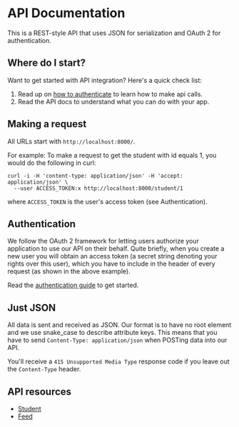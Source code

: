 API Documentation
====================

This is a REST-style API that uses JSON for serialization and OAuth 2 for authentication.

Where do I start?
----------------

Want to get started with API integration? Here's a quick check list:

1. Read up on [how to authenticate](#authentication) to learn how to make api calls.
2. Read the API docs to understand what you can do with your app.

Making a request
----------------

All URLs start with `http://localhost:8000/`.

For example:
To make a request to get the student with id equals 1, you would do the following in curl:

```shell
curl -i -H 'content-type: application/json' -H 'accept: application/json' \
  --user ACCESS_TOKEN:x http://localhost:8000/student/1
```

where `ACCESS_TOKEN` is the user's access token (see Authentication).


Authentication
--------------

We follow the OAuth 2 framework for letting users authorize your application to use our API on their behalf. Quite briefly, when you create a new user you will obtain an access token (a secret string denoting your rights over this user), which you have to include in the header of every request (as shown in the above example).

Read the [authentication guide](https://github.com/brunocordeiro/school_api/blob/master/resources/authentication.md) to get started.

Just JSON
-----------------

All data is sent and received as JSON. Our format is to have no root element and we use snake\_case to describe attribute keys. This means that you have to send `Content-Type: application/json` when POSTing data into our API.

You'll receive a `415 Unsupported Media Type` response code if you leave out the `Content-Type` header.

API resources
-----------------

* [Student](https://github.com/brunocordeiro/school_api/blob/master/resources/student.md)
* [Feed](https://github.com/brunocordeiro/school_api/blob/master/resources/feed.md)